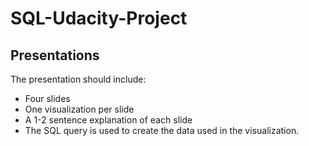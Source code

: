 # SQL-Udacity-Project
## Presentations
The presentation should include:
- Four slides
- One visualization per slide
- A 1-2 sentence explanation of each slide
- The SQL query is used to create the data used in the visualization.
